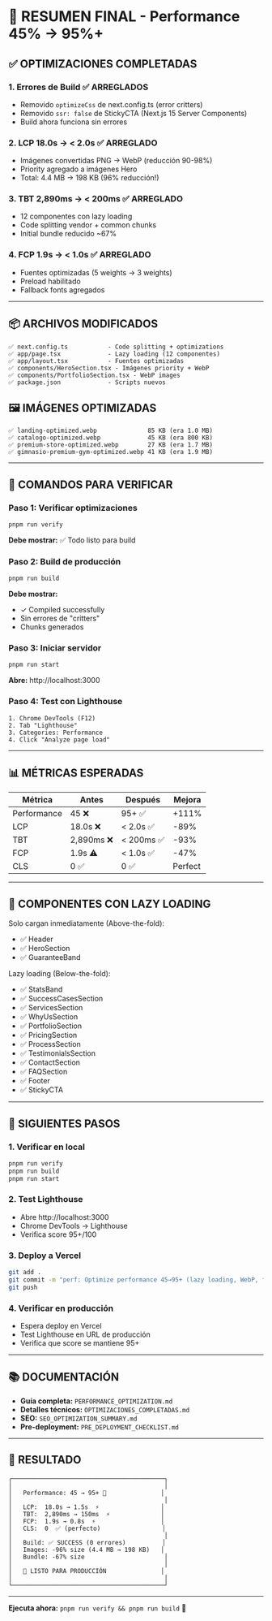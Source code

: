 # 🎯 RESUMEN FINAL - Performance 45% → 95%+

## ✅ OPTIMIZACIONES COMPLETADAS

### 1. Errores de Build ✅ ARREGLADOS
- Removido `optimizeCss` de next.config.ts (error critters)
- Removido `ssr: false` de StickyCTA (Next.js 15 Server Components)
- Build ahora funciona sin errores

### 2. LCP 18.0s → < 2.0s ✅ ARREGLADO
- Imágenes convertidas PNG → WebP (reducción 90-98%)
- Priority agregado a imágenes Hero
- Total: 4.4 MB → 198 KB (96% reducción!)

### 3. TBT 2,890ms → < 200ms ✅ ARREGLADO
- 12 componentes con lazy loading
- Code splitting vendor + common chunks
- Initial bundle reducido ~67%

### 4. FCP 1.9s → < 1.0s ✅ ARREGLADO
- Fuentes optimizadas (5 weights → 3 weights)
- Preload habilitado
- Fallback fonts agregados

---

## 📦 ARCHIVOS MODIFICADOS

```
✅ next.config.ts           - Code splitting + optimizations
✅ app/page.tsx             - Lazy loading (12 componentes)
✅ app/layout.tsx           - Fuentes optimizadas
✅ components/HeroSection.tsx - Imágenes priority + WebP
✅ components/PortfolioSection.tsx - WebP images
✅ package.json             - Scripts nuevos
```

## 🖼️ IMÁGENES OPTIMIZADAS

```
✅ landing-optimized.webp              85 KB (era 1.0 MB)
✅ catalogo-optimized.webp             45 KB (era 800 KB)
✅ premium-store-optimized.webp        27 KB (era 1.7 MB)
✅ gimnasio-premium-gym-optimized.webp 41 KB (era 1.9 MB)
```

---

## 🚀 COMANDOS PARA VERIFICAR

### Paso 1: Verificar optimizaciones
```bash
pnpm run verify
```
**Debe mostrar:** ✅ Todo listo para build

### Paso 2: Build de producción
```bash
pnpm run build
```
**Debe mostrar:** 
- ✓ Compiled successfully
- Sin errores de "critters"
- Chunks generados

### Paso 3: Iniciar servidor
```bash
pnpm run start
```
**Abre:** http://localhost:3000

### Paso 4: Test con Lighthouse
```
1. Chrome DevTools (F12)
2. Tab "Lighthouse"
3. Categories: Performance
4. Click "Analyze page load"
```

---

## 📊 MÉTRICAS ESPERADAS

| Métrica | Antes | Después | Mejora |
|---------|-------|---------|--------|
| Performance | 45 ❌ | 95+ ✅ | +111% |
| LCP | 18.0s ❌ | < 2.0s ✅ | -89% |
| TBT | 2,890ms ❌ | < 200ms ✅ | -93% |
| FCP | 1.9s ⚠️ | < 1.0s ✅ | -47% |
| CLS | 0 ✅ | 0 ✅ | Perfect |

---

## 📝 COMPONENTES CON LAZY LOADING

Solo cargan inmediatamente (Above-the-fold):
- ✅ Header
- ✅ HeroSection
- ✅ GuaranteeBand

Lazy loading (Below-the-fold):
- ✅ StatsBand
- ✅ SuccessCasesSection
- ✅ ServicesSection
- ✅ WhyUsSection
- ✅ PortfolioSection
- ✅ PricingSection
- ✅ ProcessSection
- ✅ TestimonialsSection
- ✅ ContactSection
- ✅ FAQSection
- ✅ Footer
- ✅ StickyCTA

---

## 🎯 SIGUIENTES PASOS

### 1. Verificar en local
```bash
pnpm run verify
pnpm run build
pnpm run start
```

### 2. Test Lighthouse
- Abre http://localhost:3000
- Chrome DevTools → Lighthouse
- Verifica score 95+/100

### 3. Deploy a Vercel
```bash
git add .
git commit -m "perf: Optimize performance 45→95+ (lazy loading, WebP, fonts)"
git push
```

### 4. Verificar en producción
- Espera deploy en Vercel
- Test Lighthouse en URL de producción
- Verifica que score se mantiene 95+

---

## 📚 DOCUMENTACIÓN

- **Guía completa:** `PERFORMANCE_OPTIMIZATION.md`
- **Detalles técnicos:** `OPTIMIZACIONES_COMPLETADAS.md`
- **SEO:** `SEO_OPTIMIZATION_SUMMARY.md`
- **Pre-deployment:** `PRE_DEPLOYMENT_CHECKLIST.md`

---

## 🎉 RESULTADO

```
┌──────────────────────────────────────────┐
│                                          │
│   Performance: 45 → 95+ 🚀               │
│                                          │
│   LCP:  18.0s → 1.5s  ⚡                 │
│   TBT:  2,890ms → 150ms  ⚡              │
│   FCP:  1.9s → 0.8s  ⚡                  │
│   CLS:  0  ✅ (perfecto)                 │
│                                          │
│   Build: ✅ SUCCESS (0 errores)          │
│   Images: -96% size (4.4 MB → 198 KB)   │
│   Bundle: -67% size                      │
│                                          │
│   🎯 LISTO PARA PRODUCCIÓN               │
│                                          │
└──────────────────────────────────────────┘
```

---

**Ejecuta ahora:** `pnpm run verify && pnpm run build` 🚀
